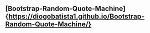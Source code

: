 ## [Bootstrap-Random-Quote-Machine]{https://diogobatista1.github.io/Bootstrap-Random-Quote-Machine/}
